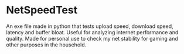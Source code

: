 # NetSpeedTest

An exe file made in python that tests upload speed, download speed, latency and buffer bloat. Useful for analyzing internet performance and quality. Made for personal use to check my net stability for gaming and other purposes in the household.
